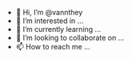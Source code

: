 - 👋 Hi, I’m @vannthey
- 👀 I’m interested in ...
- 🌱 I’m currently learning ...
- 💞️ I’m looking to collaborate on ...
- 📫 How to reach me ...

<!---
vannthey/vannthey is a ✨ special ✨ repository because its `README.md` (this file) appears on your GitHub profile.
You can click the Preview link to take a look at your changes.
--->
